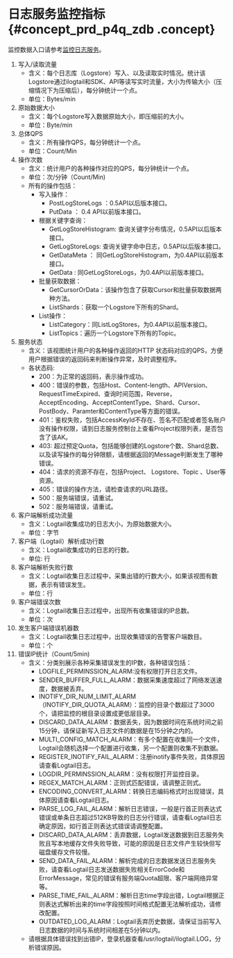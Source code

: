 # 日志服务监控指标 {#concept_prd_p4q_zdb .concept}

监控数据入口请参考[监控日志服务](intl.zh-CN/用户指南/服务监控/监控日志服务.md)。

1.  写入/读取流量
    -   含义：每个日志库（Logstore）写入、以及读取实时情况。统计该Logstore通过ilogtail和SDK、API等读写实时流量，大小为传输大小（压缩情况下为压缩后），每分钟统计一个点。
    -   单位：Bytes/min
2.  原始数据大小
    -   含义：每个Logstore写入数据原始大小，即压缩前的大小。
    -   单位：Byte/min
3.  总体QPS
    -   含义：所有操作QPS，每分钟统计一个点。
    -   单位：Count/Min
4.  操作次数
    -   含义：统计用户的各种操作对应的QPS，每分钟统计一个点。
    -   单位：次/分钟（Count/Min\)
    -   所有的操作包括：
        -   写入操作：
            -   PostLogStoreLogs ：0.5API以后版本接口。
            -   PutData ： 0.4 API以前版本接口。
        -   根据关键字查询：
            -   GetLogStoreHistogram: 查询关键字分布情况，0.5API以后版本接口。
            -   GetLogStoreLogs: 查询关键字命中日志，0.5API以后版本接口。
            -   GetDataMeta ： 同GetLogStoreHistogram，为0.4API以前版本接口。
            -   GetData : 同GetLogStoreLogs，为0.4API以前版本接口。
        -   批量获取数据：
            -   GetCursorOrData：该操作包含了获取Cursor和批量获取数据两种方法。
            -   ListShards：获取一个Logstore下所有的Shard。
        -   List操作：
            -   ListCategory：同ListLogStores，为0.4API以前版本接口。
            -   ListTopics：遍历一个Logstore下所有的Topic。
5.  服务状态
    -   含义：该视图统计用户的各种操作返回的HTTP 状态码对应的QPS，方便用户根据错误的返回码来判断操作异常，及时调整程序。
    -   各状态码:
        -   200：为正常的返回码，表示操作成功。
        -   400：错误的参数，包括Host、Content-length、APIVersion、RequestTimeExpired、查询时间范围，Reverse，AcceptEncoding、AcceptContentType、Shard、Cursor、PostBody、Paramter和ContentType等方面的错误。
        -   401：鉴权失败，包括AccessKeyId不存在、签名不匹配或者签名账户没有操作权限，请到日志服务控制台上查看Project权限列表，是否包含了该AK。
        -   403: 超过预定Quota，包括能够创建的Logstore个数、Shard总数、以及读写操作的每分钟限额，请根据返回的Message判断发生了哪种错误。
        -   404：请求的资源不存在，包括Project、 Logstore、Topic 、User等资源。
        -   405：错误的操作方法，请检查请求的URL路径。
        -   500：服务端错误，请重试。
        -   502：服务端错误，请重试。
6.  客户端解析成功流量
    -   含义：Logtail收集成功的日志大小，为原始数据大小。
    -   单位：字节
7.  客户端（Logtail）解析成功行数
    -   含义：Logtail收集成功的日志的行数。
    -   单位: 行
8.  客户端解析失败行数
    -   含义：Logtail收集日志过程中，采集出错的行数大小，如果该视图有数据，表示有错误发生。
    -   单位：行
9.  客户端错误次数
    -   含义：Logtail收集日志过程中，出现所有收集错误的IP总数。
    -   单位：次
10. 发生客户端错误机器数
    -   含义：Logtail收集日志过程中，出现收集错误的告警客户端数目。
    -   单位：个
11. 错误IP统计（Count/5min\)
    -   含义：分类别展示各种采集错误发生的IP数，各种错误包括：
        -   LOGFILE\_PERMINSSION\_ALARM:没有权限打开日志文件。
        -   SENDER\_BUFFER\_FULL\_ALARM：数据采集速度超过了网络发送速度，数据被丢弃。
        -   INOTIFY\_DIR\_NUM\_LIMIT\_ALARM（INOTIFY\_DIR\_QUOTA\_ALARM）：监控的目录个数超过了3000个，请把监控的根目录设置成更低层目录。
        -   DISCARD\_DATA\_ALARM：数据丢失，因为数据时间在系统时间之前15分钟，请保证新写入日志文件的数据是在15分钟之内的。
        -   MULTI\_CONFIG\_MATCH\_ALARM：有多个配置在收集同一个文件，Logtail会随机选择一个配置进行收集，另一个配置则收集不到数据。
        -   REGISTER\_INOTIFY\_FAIL\_ALARM：注册inotify事件失败，具体原因请查看Logtail日志。
        -   LOGDIR\_PERMINSSION\_ALARM：没有权限打开监控目录。
        -   REGEX\_MATCH\_ALARM：正则式匹配错误，请调整正则式。
        -   ENCODING\_CONVERT\_ALARM：转换日志编码格式时出现错误，具体原因请查看Logtail日志。
        -   PARSE\_LOG\_FAIL\_ALARM：解析日志错误，一般是行首正则表达式错误或单条日志超过512KB导致的日志分行错误，请查看Logtail日志确定原因，如行首正则表达式错误请调整配置。
        -   DISCARD\_DATA\_ALARM：丢弃数据，Logtail发送数据到日志服务失败且写本地缓存文件失败导致，可能的原因是日志文件产生较快但写磁盘缓存文件较慢。
        -   SEND\_DATA\_FAIL\_ALARM：解析完成的日志数据发送日志服务失败，请查看Logtail日志发送数据失败相关ErrorCode和ErrorMessage，常见的错误有服务端Quota超限、客户端网络异常等。
        -   PARSE\_TIME\_FAIL\_ALARM：解析日志time字段出错，Logtail根据正则表达式解析出来的time字段按照时间格式配置无法解析成功，请修改配置。
        -   OUTDATED\_LOG\_ALARM：Logtail丢弃历史数据，请保证当前写入日志数据的时间与系统时间相差在5分钟以内。
    -   请根据具体错误找到出错IP，登录机器查看/usr/logtail/ilogtail.LOG，分析错误原因。

